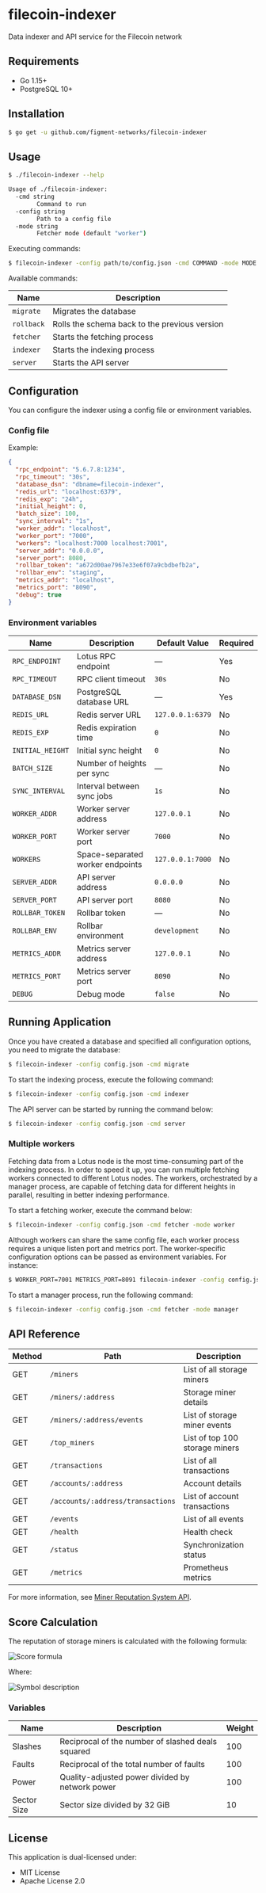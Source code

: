 # filecoin-indexer

Data indexer and API service for the Filecoin network

## Requirements

- Go 1.15+
- PostgreSQL 10+

## Installation

```bash
$ go get -u github.com/figment-networks/filecoin-indexer
```

## Usage

```bash
$ ./filecoin-indexer --help

Usage of ./filecoin-indexer:
  -cmd string
    	Command to run
  -config string
    	Path to a config file
  -mode string
    	Fetcher mode (default "worker")
```

Executing commands:

```bash
$ filecoin-indexer -config path/to/config.json -cmd COMMAND -mode MODE
```

Available commands:

| Name       | Description                                   |
|------------|-----------------------------------------------|
| `migrate`  | Migrates the database                         |
| `rollback` | Rolls the schema back to the previous version |
| `fetcher`  | Starts the fetching process                   |
| `indexer`  | Starts the indexing process                   |
| `server`   | Starts the API server                         |

## Configuration

You can configure the indexer using a config file or environment variables.

### Config file

Example:

```json
{
  "rpc_endpoint": "5.6.7.8:1234",
  "rpc_timeout": "30s",
  "database_dsn": "dbname=filecoin-indexer",
  "redis_url": "localhost:6379",
  "redis_exp": "24h",
  "initial_height": 0,
  "batch_size": 100,
  "sync_interval": "1s",
  "worker_addr": "localhost",
  "worker_port": "7000",
  "workers": "localhost:7000 localhost:7001",
  "server_addr": "0.0.0.0",
  "server_port": 8080,
  "rollbar_token": "a672d00ae7967e33e6f07a9cbdbefb2a",
  "rollbar_env": "staging",
  "metrics_addr": "localhost",
  "metrics_port": "8090",
  "debug": true
}
```

### Environment variables

| Name                  | Description                      | Default Value    | Required |
|-----------------------|----------------------------------|------------------|----------|
| `RPC_ENDPOINT`        | Lotus RPC endpoint               | —                | Yes      |
| `RPC_TIMEOUT`         | RPC client timeout               | `30s`            | No       |
| `DATABASE_DSN`        | PostgreSQL database URL          | —                | Yes      |
| `REDIS_URL`           | Redis server URL                 | `127.0.0.1:6379` | No       |
| `REDIS_EXP`           | Redis expiration time            | `0`              | No       |
| `INITIAL_HEIGHT`      | Initial sync height              | `0`              | No       |
| `BATCH_SIZE`          | Number of heights per sync       | —                | No       |
| `SYNC_INTERVAL`       | Interval between sync jobs       | `1s`             | No       |
| `WORKER_ADDR`         | Worker server address            | `127.0.0.1`      | No       |
| `WORKER_PORT`         | Worker server port               | `7000`           | No       |
| `WORKERS`             | Space-separated worker endpoints | `127.0.0.1:7000` | No       |
| `SERVER_ADDR`         | API server address               | `0.0.0.0`        | No       |
| `SERVER_PORT`         | API server port                  | `8080`           | No       |
| `ROLLBAR_TOKEN`       | Rollbar token                    | —                | No       |
| `ROLLBAR_ENV`         | Rollbar environment              | `development`    | No       |
| `METRICS_ADDR`        | Metrics server address           | `127.0.0.1`      | No       |
| `METRICS_PORT`        | Metrics server port              | `8090`           | No       |
| `DEBUG`               | Debug mode                       | `false`          | No       |

## Running Application

Once you have created a database and specified all configuration options, you need to migrate the database:

```bash
$ filecoin-indexer -config config.json -cmd migrate
```

To start the indexing process, execute the following command:

```bash
$ filecoin-indexer -config config.json -cmd indexer
```

The API server can be started by running the command below:

```bash
$ filecoin-indexer -config config.json -cmd server
```

### Multiple workers

Fetching data from a Lotus node is the most time-consuming part of the indexing process.
In order to speed it up, you can run multiple fetching workers connected to different Lotus nodes.
The workers, orchestrated by a manager process, are capable of fetching data for different heights in parallel, resulting in better indexing performance.

To start a fetching worker, execute the command below:

```bash
$ filecoin-indexer -config config.json -cmd fetcher -mode worker
```

Although workers can share the same config file, each worker process requires a unique listen port and metrics port.
The worker-specific configuration options can be passed as environment variables.
For instance:

```bash
$ WORKER_PORT=7001 METRICS_PORT=8091 filecoin-indexer -config config.json -cmd fetcher -mode worker
```

To start a manager process, run the following command:

```bash
$ filecoin-indexer -config config.json -cmd fetcher -mode manager
```

## API Reference

| Method | Path                              | Description                    |
|--------|-----------------------------------|--------------------------------|
| GET    | `/miners`                         | List of all storage miners     |
| GET    | `/miners/:address`                | Storage miner details          |
| GET    | `/miners/:address/events`         | List of storage miner events   |
| GET    | `/top_miners`                     | List of top 100 storage miners |
| GET    | `/transactions`                   | List of all transactions       |
| GET    | `/accounts/:address`              | Account details                |
| GET    | `/accounts/:address/transactions` | List of account transactions   |
| GET    | `/events`                         | List of all events             |
| GET    | `/health`                         | Health check                   |
| GET    | `/status`                         | Synchronization status         |
| GET    | `/metrics`                        | Prometheus metrics             |

For more information, see [Miner Reputation System API](https://docs.figment.io/network-documentation/filecoin/rpc-and-rest-api/miner-reputation-system-api).

## Score Calculation

The reputation of storage miners is calculated with the following formula:

![Score formula](assets/score-formula.svg)

Where:

![Symbol description](assets/symbol-description.svg)

### Variables

| Name        | Description                                       | Weight |
|-------------|---------------------------------------------------|--------|
| Slashes     | Reciprocal of the number of slashed deals squared | 100    |
| Faults      | Reciprocal of the total number of faults          | 100    |
| Power       | Quality-adjusted power divided by network power   | 100    |
| Sector Size | Sector size divided by 32 GiB                     | 10     |

## License

This application is dual-licensed under:

- MIT License
- Apache License 2.0
